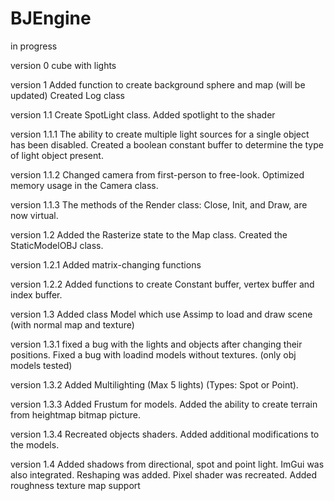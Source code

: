 # BJEngine

in progress

version 0
cube with lights

version 1
Added function to create background sphere and map (will be updated)
Created Log class 

version 1.1
Create SpotLight class. Added spotlight to the shader

version 1.1.1
The ability to create multiple light sources for a single object has been disabled.
Created a boolean constant buffer to determine the type of light object present.

version 1.1.2
Changed camera from first-person to free-look. Optimized memory usage in the Camera class.

version 1.1.3
The methods of the Render class: Close, Init, and Draw, are now virtual.

version 1.2
Added the Rasterize state to the Map class. Created the StaticModelOBJ class.

version 1.2.1
Added matrix-changing functions

version 1.2.2
Added functions to create Constant buffer, vertex buffer and index buffer.

version 1.3
Added class Model which use Assimp to load and draw scene (with normal map and texture)

version 1.3.1
fixed a bug with the lights and objects after changing their positions. Fixed a bug with loadind models without textures. (only obj models tested)

version 1.3.2
Added Multilighting (Max 5 lights) (Types: Spot or Point).

version 1.3.3
Added Frustum for models. Added the ability to create terrain from heightmap bitmap picture.

version 1.3.4
Recreated objects shaders. Added additional modifications to the models. 

version 1.4 
Added shadows from directional, spot and point light. ImGui was also integrated. Reshaping was added. Pixel shader was recreated. Added roughness texture map support

